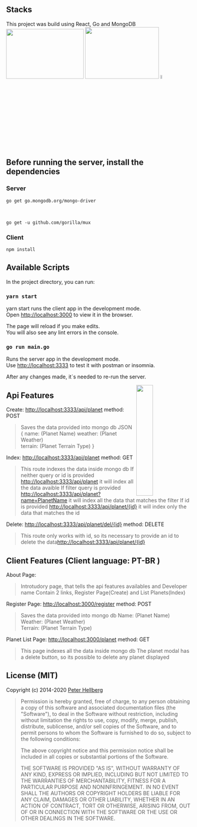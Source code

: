 ## Stacks
This project was build using React, Go and MongoDB <br />
<img src="https://www.vectorlogo.zone/logos/mongodb/mongodb-ar21.svg"  width="210px" height="135px">
<img src="https://upload.wikimedia.org/wikipedia/commons/thumb/a/a7/React-icon.svg/512px-React-icon.svg.png"  width="200px" height="140px">
<img src="https://camo.githubusercontent.com/98ed65187a84ecf897273d9fa18118ce45845057/68747470733a2f2f7261772e6769746875622e636f6d2f676f6c616e672d73616d706c65732f676f706865722d766563746f722f6d61737465722f676f706865722e706e67" width="10%" height="5%">


## Before running the server, install the dependencies

### Server

`go get go.mongodb.org/mongo-driver`

<br />

`go get -u github.com/gorilla/mux`

### Client

`npm install`

## Available Scripts

In the project directory, you can run:

### `yarn start`

yarn start runs the client app in the development mode.<br />
Open [http://localhost:3000](http://localhost:3000) to view it in the browser.

The page will reload if you make edits.<br />
You will also see any lint errors in the console.

### `go run main.go`

Runs the server app in the development mode.<br />
Use [http://localhost:3333](http://localhost:333) to test it with postman or insomnia.

After any changes made, it`s needed to re-run the server.

<img src="https://data.gopher.se/gopher/viking-gopher.svg" align="right" width="30%" height="300">

## Api Features
Create:  [http://localhost:3333/api/planet](http://localhost:333/api/planet) method: POST

> Saves the data provided into mongo db
> JSON {
>   name: (Planet Name)
>   weather: (Planet Weather)    
>   terrain: (Planet Terrain Type) 
> } 


Index:  [http://localhost:3333/api/planet](http://localhost:333/api/planet) method: GET

> This route indexes the data inside mongo db 
> If neither query or id is provided [http://localhost:3333/api/planet](http://localhost:3333/api/planet) it will index all the data avaible
> If filter query is provided [http://localhost:3333/api/planet?name=PlanetName](http://localhost:3333/api/planet?name=PlanetName) it will index all the data that matches the filter
> If id is provided [http://localhost:3333/api/planet/{id}](http://localhost:3333/api/planet/{id}) it will index only the data that matches the id


Delete:  [http://localhost:3333/api/planet/del/{id}](http://localhost:3333/api/planet/del/{id}) method: DELETE

> This route only works with id, so its necessary to provide an id to delete the data[http://localhost:3333/api/planet/{id}](http://localhost:3333/api/planet/{id}) 

## Client Features (Client language: PT-BR )

About Page: 

> Introtudory page, that tells the api features availables and Developer name
> Contain 2 links, Register Page(Create) and List Planets(Index)

Register Page:  [http://localhost:3000/register](http://localhost:3000/register) method: POST

> Saves the data provided into mongo db
>   Name: (Planet Name)
>   Weather: (Planet Weather)    
>   Terrain: (Planet Terrain Type) 


Planet List Page:  [http://localhost:3000/planet](http://localhost:3000/planet) method: GET

> This page indexes all the data inside mongo db 
> The planet modal has a delete button, so its possible to delete any planet displayed

## License (MIT)

Copyright (c) 2014-2020 [Peter Hellberg](https://c7.se)

> Permission is hereby granted, free of charge, to any person obtaining
> a copy of this software and associated documentation files (the "Software"),
> to deal in the Software without restriction, including without limitation
> the rights to use, copy, modify, merge, publish, distribute, sublicense,
> and/or sell copies of the Software, and to permit persons to whom the
> Software is furnished to do so, subject to the following conditions:
>
> The above copyright notice and this permission notice shall be included
> in all copies or substantial portions of the Software.
>
> THE SOFTWARE IS PROVIDED "AS IS", WITHOUT WARRANTY OF ANY KIND,
> EXPRESS OR IMPLIED, INCLUDING BUT NOT LIMITED TO THE WARRANTIES
> OF MERCHANTABILITY, FITNESS FOR A PARTICULAR PURPOSE AND NONINFRINGEMENT.
> IN NO EVENT SHALL THE AUTHORS OR COPYRIGHT HOLDERS BE LIABLE FOR ANY CLAIM,
> DAMAGES OR OTHER LIABILITY, WHETHER IN AN ACTION OF CONTRACT,
> TORT OR OTHERWISE, ARISING FROM, OUT OF OR IN CONNECTION WITH THE SOFTWARE
> OR THE USE OR OTHER DEALINGS IN THE SOFTWARE.